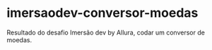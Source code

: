 # imersaodev-conversor-moedas
Resultado do desafio Imersão dev by Allura, codar um conversor de moedas.
